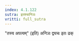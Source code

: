 ```yaml
---
index: 4.1.122
sutra: इतश्चानिञः
vritti: full_sutra
---
```


"तस्य अपत्यम्" (इति) अनिञः द्व्यचः इतः ढक् 
